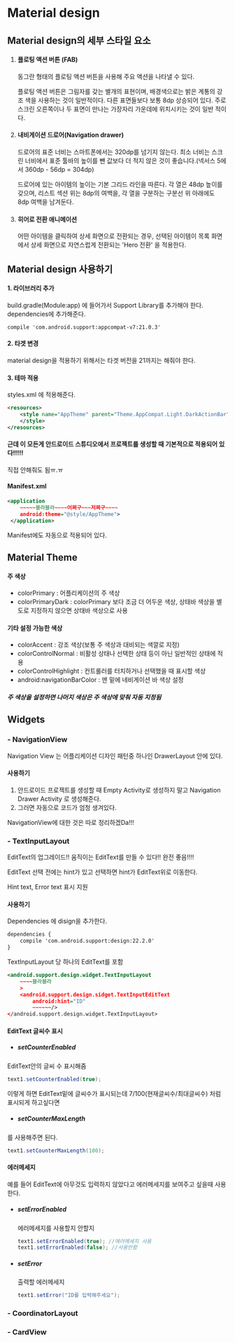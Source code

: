 # Material design

## Material design의 세부 스타일 요소 

1. #### 플로팅 액션 버튼 (FAB)

   동그란 형태의 플로팅 액션 버튼을 사용해 주요 액션을 나타낼 수 있다.

   플로팅 액션 버튼은 그림자를 갖는 별개의 표현이며, 배경색으로는 밝은 계통의 강조 색을 사용하는 것이 일반적이다. 다른 표면들보다 보통 8dp 상승되어 있다. 주로 스크린 오른쪽이나 두 표면이 만나는 가장자리 가운데에 위치시키는 것이 일반 적이다.

2. #### 내비게이션 드로어(Navigation drawer)

   드로어의 표준 너비는 스마트폰에서는 320dp를 넘기지 않는다. 최소 너비는 스크린 너비에서 표준 툴바의 높이를 뺀 값보다 더 적지 않은 것이 좋습니다.(넥서스 5에서 360dp - 56dp = 304dp)

   드로어에 있는 아이템의 높이는 기본 그리드 라인을 따른다. 각 열은 48dp 높이를 갖으며, 리스트 섹션 위는 8dp의 여백을, 각 열을 구분하는 구분선 위 아래에도 8dp 여백을 남겨둔다.

3. #### 히어로 전환 애니메이션

   어떤 아이템을 클릭하여 상세 화면으로 전환되는 경우, 선택된 아이템이 목록 화면에서 상세 화면으로 자연스럽게 전환되는 'Hero 전환' 을 적용한다.





## Material design 사용하기

#### 1. 라이브러리 추가

build.gradle(Module:app) 에 들어가서 Support Library를 추가해야 한다. dependencies에 추가해준다.

```
compile 'com.android.support:appcompat-v7:21.0.3'
```



#### 2. 타겟 변경

material design을 적용하기 위해서는 타겟 버전을 21까지는 해줘야 한다.



#### 3. 테마 적용

styles.xml 에 적용해준다.

```Xml
<resources>
	<style name="AppTheme" parent="Theme.AppCompat.Light.DarkActionBar">
    </style>
</resources>
```



#### 근데 이 모든게 안드로이드 스튜디오에서 프로젝트를 생성할 때 기본적으로 적용되어 있다!!!!!

직접 안해줘도 됨ㅠ.ㅠ 



#### Manifest.xml

```xml
<application
    ~~~~~블라블라~~~~어쩌구~~~저쩌구~~~~
	android:theme="@style/AppTheme">
 </application>
```

Manifest에도 자동으로 적용되어 있다.





## Material Theme

#### 주 색상

- colorPrimary : 어플리케이션의 주 색상
- colorPrimaryDark : colorPrimary 보다 조금 더 어두운 색상, 상태바 색상을 별도로 지정하지 않으면 상태바 색상으로 사용

#### 기타 설정 가능한 색상

- colorAccent : 강조 색상(보통 주 색상과 대비되는 색깔로 지정)
- colorControlNormal : 비활성 상태나 선택한 상태 등이 아닌 일반적인 상태에 적용
- colorControlHighlight : 컨트롤러를 터치하거나 선택했을 때 표시할 색상
- android:navigationBarColor : 맨 밑에 네비게이션 바 색상 설정

##### 주 색상을 설정하면 나머지 색상은 주 색상에 맞춰 자동 지정됨





## Widgets

### - NavigationView

Navigation View 는 어플리케이션 디자인 패턴중 하나인 DrawerLayout 안에 있다.

#### 사용하기

1. 안드로이드 프로젝트를 생성할 때 Empty Activity로 생성하지 말고 Navigation Drawer Activity 로 생성해준다.
2. 그러면 자동으로 코드가 엄청 생겨있다. 



NavigationView에 대한 것은 따로 정리하겠Da!!!



### - TextInputLayout

EditText의 업그레이드!! 움직이는 EditText를 만들 수 있다!! 완전 좋음!!!!

EditText 선택 전에는 hint가 있고 선택하면 hint가 EditText위로 이동한다.

Hint text, Error text 표시 지원

#### 사용하기

Dependencies 에 disign을 추가한다.

```xml
dependencies {
    compile 'com.android.support:design:22.2.0'
}
```

TextInputLayout 당 하나의 EditText를 포함

```xml
<android.support.design.widget.TextInputLayout
	~~~~블라블라
    >                                         
    <android.support.design.sidget.TextInputEditText
    	android:hint="ID"              
        ~~~~~~/>
</android.support.design.widget.TextInputLayout>                                                    
```

#### EditText 글씨수 표시

- ##### setCounterEnabled

EditText안의 글씨 수 표시해줌

```java
text1.setCounterEnabled(true);
```

이렇게 하면 EditText밑에 글씨수가 표시되는데 7/100(현재글씨수/최대글씨수) 처럼 표시되게 하고싶다면

- ##### setCounterMaxLength

를 사용해주면 된다.

```java
text1.setCounterMaxLength(100);
```



#### 에러메세지

예를 들어 EditText에 아무것도 입력하지 않았다고 에러메세지를 보여주고 싶을때 사용한다.

- ##### setErrorEnabled

  에러메세지를 사용할지 안할지

  ```java
  text1.setErrorEnabled(true); //에러메세지 사용
  text1.setErrorEnabled(false); //사용안함
  ```

- ##### setError

  출력할 에러메세지

  ```java
  text1.setError("ID를 입력해주세요");
  ```





### - CoordinatorLayout



### - CardView

